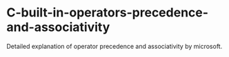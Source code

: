 # C-built-in-operators-precedence-and-associativity
Detailed explanation of operator precedence and associativity by microsoft.
